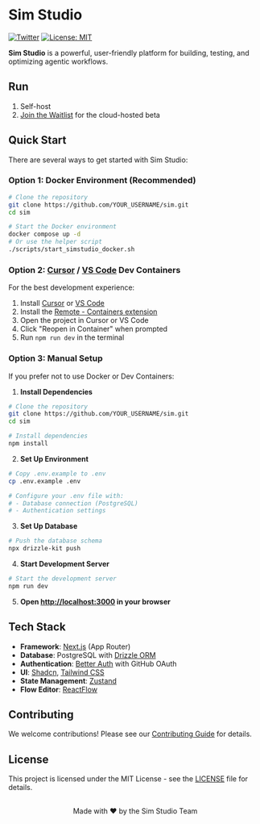 # Sim Studio

[![Twitter](https://img.shields.io/twitter/follow/simstudio?style=social)](https://x.com/simstudioai) [![License: MIT](https://img.shields.io/badge/License-MIT-yellow.svg)](https://opensource.org/licenses/MIT)

**Sim Studio** is a powerful, user-friendly platform for building, testing, and optimizing agentic workflows.

## Run

1. Self-host
2. [Join the Waitlist](https://simstudio.ai) for the cloud-hosted beta

## Quick Start

There are several ways to get started with Sim Studio:

### Option 1: Docker Environment (Recommended)

```bash
# Clone the repository
git clone https://github.com/YOUR_USERNAME/sim.git
cd sim

# Start the Docker environment
docker compose up -d
# Or use the helper script
./scripts/start_simstudio_docker.sh
```

### Option 2: [Cursor](https://cursor.sh) / [VS Code](https://code.visualstudio.com) Dev Containers

For the best development experience:

1. Install [Cursor](https://cursor.sh) or [VS Code](https://code.visualstudio.com)
2. Install the [Remote - Containers extension](https://marketplace.visualstudio.com/items?itemName=ms-vscode-remote.remote-containers)
3. Open the project in Cursor or VS Code
4. Click "Reopen in Container" when prompted
5. Run `npm run dev` in the terminal

### Option 3: Manual Setup

If you prefer not to use Docker or Dev Containers:

1. **Install Dependencies**

```bash
# Clone the repository
git clone https://github.com/YOUR_USERNAME/sim.git
cd sim

# Install dependencies
npm install
```

2. **Set Up Environment**

```bash
# Copy .env.example to .env
cp .env.example .env

# Configure your .env file with:
# - Database connection (PostgreSQL)
# - Authentication settings
```

3. **Set Up Database**

```bash
# Push the database schema
npx drizzle-kit push
```

4. **Start Development Server**

```bash
# Start the development server
npm run dev
```

5. **Open [http://localhost:3000](http://localhost:3000) in your browser**

## Tech Stack

- **Framework**: [Next.js](https://nextjs.org/) (App Router)
- **Database**: PostgreSQL with [Drizzle ORM](https://orm.drizzle.team)
- **Authentication**: [Better Auth](https://better-auth.com) with GitHub OAuth
- **UI**: [Shadcn](https://ui.shadcn.com/), [Tailwind CSS](https://tailwindcss.com)
- **State Management**: [Zustand](https://zustand-demo.pmnd.rs/)
- **Flow Editor**: [ReactFlow](https://reactflow.dev/)

## Contributing

We welcome contributions! Please see our [Contributing Guide](CONTRIBUTING.md) for details.

## License

This project is licensed under the MIT License - see the [LICENSE](LICENSE) file for details.

##

<p align="center">Made with ❤️ by the Sim Studio Team</p>
